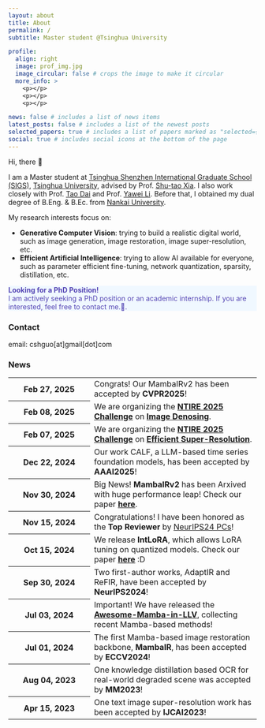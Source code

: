 ```yaml
---
layout: about
title: About
permalink: /
subtitle: Master student @Tsinghua University

profile:
  align: right
  image: prof_img.jpg
  image_circular: false # crops the image to make it circular
  more_info: >
    <p></p>
    <p></p>
    <p></p>

news: false # includes a list of news items
latest_posts: false # includes a list of the newest posts
selected_papers: true # includes a list of papers marked as "selected={true}"
social: true # includes social icons at the bottom of the page
---
```


Hi, there 👋

I am a Master student at [Tsinghua Shenzhen International Graduate School (SIGS)](https://www.sigs.tsinghua.edu.cn/en/), [Tsinghua University](https://www.tsinghua.edu.cn/en/index.htm), advised by Prof. [Shu-tao Xia](https://www.sigs.tsinghua.edu.cn/xst_en/main.htm). I also work closely with Prof. [Tao Dai](https://scholar.google.com.hk/citations?user=MqJNdaAAAAAJ&hl=zh-CN&oi=ao) and Prof. [Yawei Li](https://yaweili.bitbucket.io/). Before that, I obtained my dual degree of B.Eng. & B.Ec. from [Nankai University](https://en.nankai.edu.cn/). 


My research interests focus on:

- **Generative Computer Vision**: trying to build a realistic digital world, such as image generation, image restoration, image super-resolution, etc.
- **Efficient Artificial Intelligence**: trying to allow AI available for everyone, such as parameter efficient fine-tuning, network quantization, sparsity, distillation, etc.




<div class="alert alert-info" style="max-width: 660px; color: #5445b4; background-color: #F0F8FF;">
<span style="color: #5445b4;">
<b>Looking for a PhD Position!</b> <br>
I am actively seeking a PhD position or an academic internship. If you are interested, feel free to contact me.🤗.
</span>
</div>


### Contact

email: cshguo[at]gmail[dot]com



### News
<div class="news">
  <div class="table-responsive" style="max-height: 16vw">
    <table class="table table-sm table-borderless">
      <tr>
        <th scope="row" style="width: 150px;">Feb 27, 2025</th>
        <td>
        Congrats! Our MambaIRv2 has been accepted by  <strong>CVPR2025</strong>!
        </td>
      </tr> 
      <tr>
        <th scope="row" style="width: 150px;">Feb 08, 2025</th>
        <td>
        We are organizing the <a href="https://www.cvlai.net/ntire/2025/" target="_blank"><b>NTIRE 2025 Challenge</b></a> on <a href="https://codalab.lisn.upsaclay.fr/competitions/21560" target="_blank"><b> Image Denosing</b></a>. 
        </td>
      </tr> 
      <tr>
        <th scope="row" style="width: 150px;">Feb 07, 2025</th>
        <td>
        We are organizing the <a href="https://www.cvlai.net/ntire/2025/" target="_blank"><b>NTIRE 2025 Challenge</b></a> on  <a href="https://codalab.lisn.upsaclay.fr/competitions/21620" target="_blank"><b>Efficient Super-Resolution</b></a>. 
        </td>
      </tr> 
      <tr>
        <th scope="row" style="width: 150px;">Dec 22, 2024</th>
        <td>
          Our work CALF, a LLM-based time series foundation models, has been accepted by <strong>AAAI2025</strong>!
        </td>
      </tr> 
      <tr>
        <th scope="row" style="width: 150px;">Nov 30, 2024</th>
        <td>
          Big News! <strong>MambaIRv2</strong> has been Arxived with huge performance leap! Check our paper <a href="http://arxiv.org/abs/2411.15269" target="_blank"><b>here</b></a>.
        </td>
      </tr> 
      <tr>
        <th scope="row" style="width: 150px;">Nov 15, 2024</th>
        <td>
         Congratulations! I have been honored as the <strong>Top Reviewer</strong> by <a href="https://neurips.cc/Conferences/2024/ProgramCommittee#top-reviewers" target="_blank">NeurIPS24 PCs</a>!
        </td>
      </tr> 
      <tr>
        <th scope="row" style="width: 150px;">Oct 15, 2024</th>
        <td>
          We release <strong>IntLoRA</strong>, which allows LoRA tuning on quantized models. Check our paper <a href="https://arxiv.org/pdf/2410.21759" target="_blank"><b>here</b></a> :D
        </td>
      </tr> 
      <tr>
        <th scope="row" style="width: 150px;">Sep 30, 2024</th>
        <td>
          Two first-author works, AdaptIR and ReFIR, have been accepted by <strong>NeurIPS2024</strong>!
        </td>
      </tr> 
      <tr>
        <th scope="row" style="width: 150px;">Jul 03, 2024</th>
        <td>
          Important! We have released the <a href="https://github.com/csguoh/Awesome-Mamba-in-Low-Level-Vision" target="_blank"><b>Awesome-Mamba-in-LLV</b></a>, collecting recent Mamba-based methods!
        </td>
      </tr> 
      <tr>
        <th scope="row" style="width: 150px;">Jul 01, 2024</th>
        <td>
          The first Mamba-based image restoration backbone, <strong>MambaIR</strong>, has been accepted by <strong>ECCV2024</strong>!
        </td>
      </tr> 
            <tr>
        <th scope="row" style="width: 150px;">Aug 04, 2023</th>
        <td>
          One knowledge distillation based OCR for real-world degraded scene was accepted by <strong>MM2023</strong>!
        </td>
      </tr> 
            <tr>
        <th scope="row" style="width: 150px;">Apr 15, 2023</th>
        <td>
         One text image super-resolution work has been accepted by <strong>IJCAI2023</strong>!
        </td>
      </tr> 
    </table>
  </div> 
</div>


